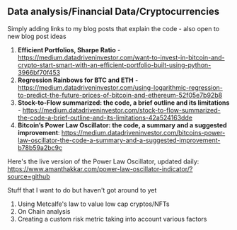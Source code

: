 ## Data analysis/Financial Data/Cryptocurrencies

Simply adding links to my blog posts that explain the code - also open to new blog post ideas

1. **Efficient Portfolios, Sharpe Ratio** - https://medium.datadriveninvestor.com/want-to-invest-in-bitcoin-and-crypto-start-smart-with-an-efficient-portfolio-built-using-python-3966bf70f453
2. **Regression Rainbows for BTC and ETH** - https://medium.datadriveninvestor.com/using-logarithmic-regression-to-predict-the-future-prices-of-bitcoin-and-ethereum-52f05e7b92b8
3. **Stock-to-Flow summarized: the code, a brief outline and its limitations** - https://medium.datadriveninvestor.com/stock-to-flow-summarized-the-code-a-brief-outline-and-its-limitations-42a524163dde
4. **Bitcoin’s Power Law Oscillator: the code, a summary and a suggested improvement**: https://medium.datadriveninvestor.com/bitcoins-power-law-oscillator-the-code-a-summary-and-a-suggested-improvement-b78b59a2bc9c

Here's the live version of the Power Law Oscillator, updated daily: https://www.amanthakkar.com/power-law-oscillator-indicator/?source=github

Stuff that I want to do but haven't got around to yet

1. Using Metcalfe's law to value low cap cryptos/NFTs
2. On Chain analysis
3. Creating a custom risk metric taking into account various factors
